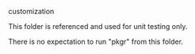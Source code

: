 customization

This folder is referenced and used for unit testing only. 

There is no expectation to run "pkgr" from this folder.
